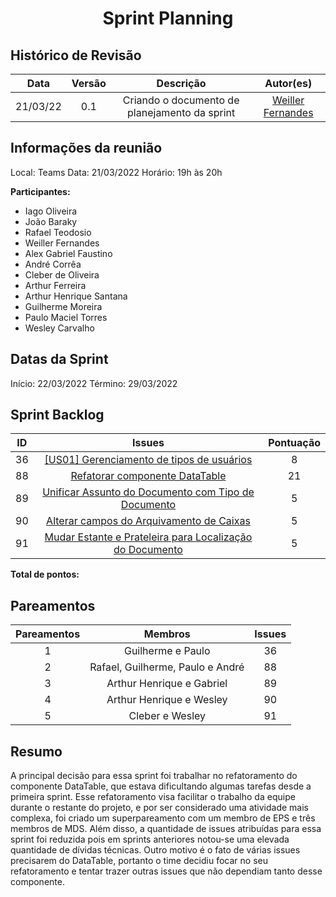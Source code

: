 <h1 style="text-align: center">Sprint Planning</h1>

## Histórico de Revisão
| Data | Versão | Descrição | Autor(es)|
|:----:|:------:|:---------:|:--------:|
| 21/03/22 | 0.1 | Criando o documento de planejamento da sprint | [Weiller Fernandes](https://github.com/WeillerFernandes) |

## Informações da reunião

Local: Teams
Data: 21/03/2022
Horário: 19h às 20h

**Participantes:**
* Iago Oliveira
* João Baraky
* Rafael Teodosio
* Weiller Fernandes
* Alex Gabriel Faustino
* André Corrêa
* Cleber de Oliveira
* Arthur Ferreira
* Arthur Henrique Santana
* Guilherme Moreira
* Paulo Maciel Torres
* Wesley Carvalho

## Datas da Sprint

Início: 22/03/2022
Término: 29/03/2022

## Sprint Backlog
| ID | Issues | Pontuação |
|:--:|:-----: | :--------:|
| 36 |[[US01] Gerenciamento de tipos de usuários](https://github.com/fga-eps-mds/2021-2-sysarq-doc/issues/36)| 8 |
| 88 |[Refatorar componente DataTable](https://github.com/fga-eps-mds/2021-2-sysarq-doc/issues/88)| 21 |
| 89 |[Unificar Assunto do Documento com Tipo de Documento](https://github.com/fga-eps-mds/2021-2-SysArq-Doc/issues/89)| 5 |
| 90 |[Alterar campos do Arquivamento de Caixas](https://github.com/fga-eps-mds/2021-2-SysArq-Doc/issues/90)| 5 |
| 91 |[Mudar Estante e Prateleira para Localização do Documento](https://github.com/fga-eps-mds/2021-2-SysArq-Doc/issues/91)| 5 |

**Total de pontos:**

## Pareamentos

| Pareamentos | Membros | Issues |
|:--------: | :-------: | :----: |
| 1 | Guilherme e Paulo | 36 |
| 2 | Rafael, Guilherme, Paulo e André | 88 |
| 3 | Arthur Henrique e Gabriel | 89 |
| 4 | Arthur Henrique e Wesley | 90 |
| 5 | Cleber e Wesley | 91 |

## Resumo

A principal decisão para essa sprint foi trabalhar no refatoramento do componente DataTable, que estava dificultando algumas tarefas desde a primeira sprint. Esse refatoramento visa facilitar o trabalho da equipe durante o restante do projeto, e por ser considerado uma atividade mais complexa, foi criado um superpareamento com um membro de EPS e três membros de MDS. Além disso, a quantidade de issues atribuídas para essa sprint foi reduzida pois em sprints anteriores notou-se uma elevada quantidade de dívidas técnicas. Outro motivo é o fato de várias issues precisarem do DataTable, portanto o time decidiu focar no seu refatoramento e tentar trazer outras issues que não dependiam tanto desse componente.
